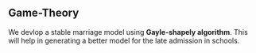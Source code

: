 ## Game-Theory
We devlop a stable marriage model using **Gayle-shapely algorithm**.
This will help in generating a better model for the late admission in schools.

